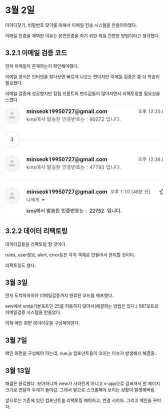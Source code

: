 # 3월 2일

아이디찾기, 비밀번호 찾기를 위해서 이메일 전송 시스템을 만들어야했다.

이메일 인증을 채택한 이유는 본인인증을 하기 위한 제일 간편한 방법이라고 생각했다.

## 3.2.1 이메일 검증 코드

먼저 이메일이 존재하는지 확인해야했다.

이메일 양식은 인터넷을 찾다보면 빠르게 나오는 편이지만 이메일 검증은 좀 더 학습이 필요했다.

이메일 검증에 성공했지만 점점 프론트의 변수값들이 많아지면서 리팩토링할 필요성을 느꼈다.

![](img/emailcert.png)  



## 3.2.2 데이터 리팩토링

데이터값들을 리팩토링 할 것이다.

rules, user정보, alert, error등은 각각 객체로 만들어서 관리할 것이다.

리팩토링도 했다.

## 3월 3일

먼저 도착하자마자 이메일검증까지 완료된 코드를 배포했다.

aws에서 smtp기본포트인 25를 허용하지 않아서(해결하는 방법은 있다.) 587포트로 이메일검증 시스템을 만들었다.

이제 메인 화면 레이아웃을 구성해야한다.



## 3월 7일

메인 화면을 구성해야 하는데, vue.js 컴포넌트들이 꼬이는 이슈가 발생해서 해결중..

## 3월 13일

해결은 완료했다. 보아하니까 view가 사라진게 아니고 v-app으로 감싸져서 한 페이지크기로 연달아 두개가 들어감. 그래서 밑으로 스크롤해야 보이는 상황이 발생해버림.

앞으로는 기존에 있던 컴포넌트를 리팩토링 해야하고, 연결 시키자. 그리고 메인을 꾸미자.